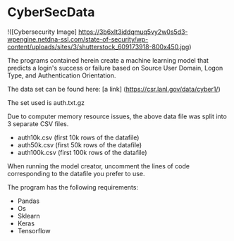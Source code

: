 # CyberSecData

!([Cybersecurity Image] https://3b6xlt3iddqmuq5vy2w0s5d3-wpengine.netdna-ssl.com/state-of-security/wp-content/uploads/sites/3/shutterstock_609173918-800x450.jpg)

The programs contained herein create a machine learning model that predicts a login's success or failure based on Source User Domain, Logon Type, and Authentication Orientation.

The data set can be found here:
[a link] (https://csr.lanl.gov/data/cyber1/)

The set used is auth.txt.gz

Due to computer memory resource issues, the above data file was split into 3 separate CSV files.
* auth10k.csv (first 10k rows of the datafile)
* auth50k.csv (first 50k rows of the datafile)
* auth100k.csv (first 100k rows of the datafile)
          
When running the model creator, uncomment the lines of code corresponding to the datafile you prefer to use.
          

The program has the following requirements:
* Pandas
* Os
* Sklearn
* Keras
* Tensorflow
